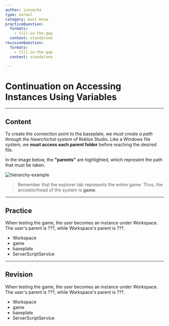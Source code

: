 ```yaml
---
author: junoocha
type: normal
category: must-know
practiceQuestion:
  formats:
    - fill-in-the-gap
  context: standalone
revisionQuestion:
  formats:
    - fill-in-the-gap
  context: standalone

---
```


# Continuation on Accessing Instances Using Variables
---

## Content

To create the connection point to the baseplate, we *must create a path through the hiearchichal system* of Roblox Studio. Like a Windows file system, we **must access each parent folder** before reaching the desired file. 

In the image below, the **"parents"** are highlighted, which represent the path that must be taken.

![hierarchy-example](https://img.enkipro.com/dd2dad3eab1a4a9b0c55fb24cd067533.png)

> Remember that the explorer tab represents the entire game. Thus, the ancestor/head of the system is **game**.

---

## Practice
When testing the game, the user becomes an instance under Workspace. The user's parent is ???, while Workspace's parent is ???.

- Workspace
- game
- baseplate
- ServerScriptService

---

## Revision

When testing the game, the user becomes an instance under Workspace. The user's parent is ???, while Workspace's parent is ???.

- Workspace
- game
- baseplate
- ServerScriptService